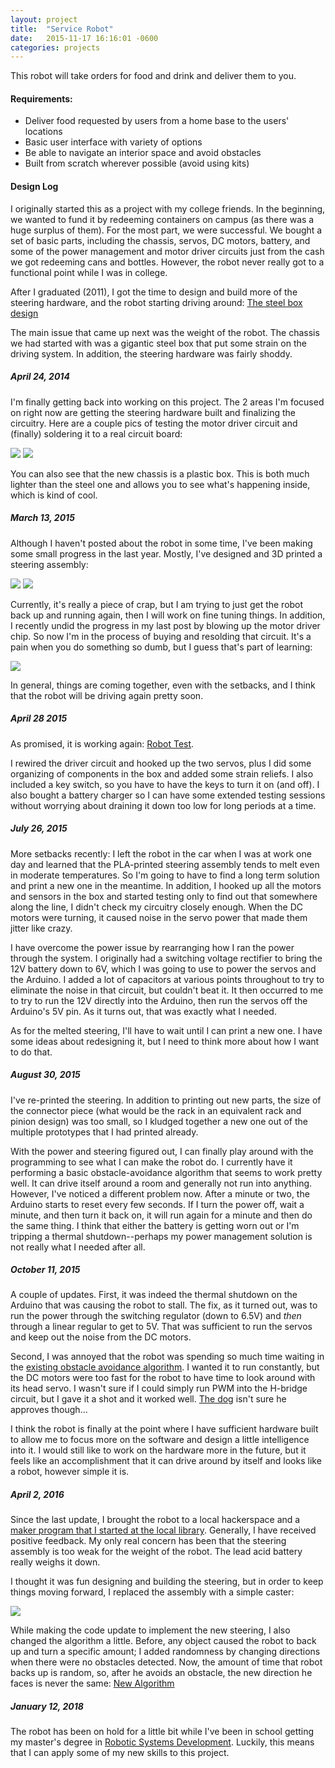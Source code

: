 ```yaml
---
layout: project
title:  "Service Robot"
date:   2015-11-17 16:16:01 -0600
categories: projects
---
```


This robot will take orders for food and drink and deliver them to you.

#### Requirements:

* Deliver food requested by users from a home base to the users\' locations
* Basic user interface with variety of options
* Be able to navigate an interior space and avoid obstacles
* Built from scratch wherever possible (avoid using kits)

#### Design Log
I originally started this as a project with my college friends. In the beginning, we wanted to fund it by redeeming containers on campus (as there was a huge surplus of them). For the most part, we were successful. We bought a set of basic parts, including the chassis, servos, DC motors, battery, and some of the power management and motor driver circuits just from the cash we got redeeming cans and bottles. However, the robot never really got to a functional point while I was in college.

After I graduated (2011), I got the time to design and build more of the steering hardware, and the robot starting driving around: [The steel box design](https://youtu.be/j0Zf290-C6U)

The main issue that came up next was the weight of the robot. The chassis we had started with was a gigantic steel box that put some strain on the driving system. In addition, the steering hardware was fairly shoddy.

##### April 24, 2014
I\'m finally getting back into working on this project. The 2 areas I\'m focused on right now are getting the steering hardware built and finalizing the circuitry. Here are a couple pics of testing the motor driver circuit and (finally) soldering it to a real circuit board:

![](/pictures/MotorTest.png)
![](/pictures/PCBMotorCircuit.png)

You can also see that the new chassis is a plastic box. This is both much lighter than the steel one and allows you to see what\'s happening inside, which is kind of cool.

##### March 13, 2015
Although I haven\'t posted about the robot in some time, I\'ve been making some small progress in the last year. Mostly, I\'ve designed and 3D printed a steering assembly:

![](/pictures/Steering1.png)
![](/pictures/Steering2.png)

Currently, it\'s really a piece of crap, but I am trying to just get the robot back up and running again, then I will work on fine tuning things. In addition, I recently undid the progress in my last post by blowing up the motor driver chip. So now I\'m in the process of buying and resolding that circuit. It\'s a pain when you do something so dumb, but I guess that\'s part of learning:

![](/pictures/Whoops.png)

In general, things are coming together, even with the setbacks, and I think that the robot will be driving again pretty soon.

##### April 28 2015
As promised, it is working again: [Robot Test](https://youtu.be/zMsPi7ghxFU).

I rewired the driver circuit and hooked up the two servos, plus I did some organizing of components in the box and added some strain reliefs. I also included a key switch, so you have to have the keys to turn it on (and off). I also bought a battery charger so I can have some extended testing sessions without worrying about draining it down too low for long periods at a time.

##### July 26, 2015
More setbacks recently: I left the robot in the car when I was at work one day and learned that the PLA-printed steering assembly tends to melt even in moderate temperatures. So I\'m going to have to find a long term solution and print a new one in the meantime. In addition, I hooked up all the motors and sensors in the box and started testing only to find out that somewhere along the line, I didn\'t check my circuitry closely enough. When the DC motors were turning, it caused noise in the servo power that made them jitter like crazy.

I have overcome the power issue by rearranging how I ran the power through the system. I originally had a switching voltage rectifier to bring the 12V battery down to 6V, which I was going to use to power the servos and the Arduino. I added a lot of capacitors at various points throughout to try to eliminate the noise in that circuit, but couldn\'t beat it. It then occurred to me to try to run the 12V directly into the Arduino, then run the servos off the Arduino\'s 5V pin. As it turns out, that was exactly what I needed.

As for the melted steering, I\'ll have to wait until I can print a new one. I have some ideas about redesigning it, but I need to think more about how I want to do that.

##### August 30, 2015
I\'ve re-printed the steering. In addition to printing out new parts, the size of the connector piece (what would be the rack in an equivalent rack and pinion design) was too small, so I kludged together a new one out of the multiple prototypes that I had printed already.

With the power and steering figured out, I can finally play around with the programming to see what I can make the robot do. I currently have it performing a basic obstacle-avoidance algorithm that seems to work pretty well. It can drive itself around a room and generally not run into anything. However, I\'ve noticed a different problem now. After a minute or two, the Arduino starts to reset every few seconds. If I turn the power off, wait a minute, and then turn it back on, it will run again for a minute and then do the same thing. I think that either the battery is getting worn out or I\'m tripping a thermal shutdown--perhaps my power management solution is not really what I needed after all.

##### October 11, 2015
A couple of updates. First, it was indeed the thermal shutdown on the Arduino that was causing the robot to stall. The fix, as it turned out, was to run the power through the switching regulator (down to 6.5V) and <i>then</i> through a linear regular to get to 5V. That was sufficient to run the servos and keep out the noise from the DC motors.

Second, I was annoyed that the robot was spending so much time waiting in the [existing obstacle avoidance algorithm](https://www.youtube.com/watch?v=f8gt-79XD8o). I wanted it to run constantly, but the DC motors were too fast for the robot to have time to look around with its head servo. I wasn\'t sure if I could simply run PWM into the H-bridge circuit, but I gave it a shot and it worked well. [The dog](https://youtu.be/5nOurTZPQm4) isn\'t sure he approves though...

I think the robot is finally at the point where I have sufficient hardware built to allow me to focus more on the software and design a little intelligence into it. I would still like to work on the hardware more in the future, but it feels like an accomplishment that it can drive around by itself and looks like a robot, however simple it is.

##### April 2, 2016
Since the last update, I brought the robot to a local hackerspace and a [maker program that I started at the local library](/makerspace.html). Generally, I have received positive feedback. My only real concern has been that the steering assembly is too weak for the weight of the robot. The lead acid battery really weighs it down.

I thought it was fun designing and building the steering, but in order to keep things moving forward, I replaced the assembly with a simple caster:

![](/pictures/Steering3.png)

While making the code update to implement the new steering, I also changed the algorithm a little. Before, any object caused the robot to back up and turn a specific amount; I added randomness by changing directions when there were no obstacles detected. Now, the amount of time that robot backs up is random, so, after he avoids an obstacle, the new direction he faces is never the same: [New Algorithm](https://youtu.be/w-Gu0EnD35M)

##### January 12, 2018
The robot has been on hold for a little bit while I've been in school getting my master's degree in [Robotic Systems Development](https://mrsdprojects.ri.cmu.edu/2016teami/). Luckily, this means that I can apply some of my new skills to this project.
